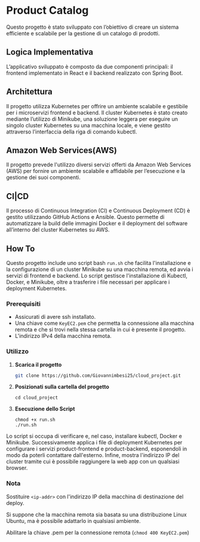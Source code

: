 # Product Catalog
Questo progetto è stato sviluppato con l’obiettivo di creare un sistema efficiente e scalabile per la gestione di un catalogo di prodotti.

## Logica Implementativa
L’applicativo sviluppato è composto da due componenti principali: il frontend implementato in React e il backend
realizzato con Spring Boot. 

## Architettura

Il progetto utilizza Kubernetes per offrire un ambiente scalabile e gestibile per i microservizi frontend e backend. Il cluster Kubernetes è stato creato mediante l’utilizzo di Minikube, una soluzione leggera per eseguire un singolo cluster Kubernetes su una macchina locale, e viene gestito attraverso l’interfaccia della riga di comando kubectl. 

## Amazon Web Services(AWS)

Il progetto prevede l'utilizzo diversi servizi offerti da Amazon Web Services (AWS) per fornire un ambiente scalabile e affidabile per l’esecuzione e la gestione dei suoi componenti. 


## CI|CD

Il processo di Continuous Integration (CI) e Continuous Deployment (CD) è gestito utilizzando GitHub Actions e Ansible. Questo permette di automatizzare la build delle immagini Docker e il deployment del software all’interno del cluster Kubernetes su AWS.


## How To

Questo progetto include uno script bash `run.sh` che facilita l'installazione e la configurazione di un cluster Minikube su una macchina remota, ed avvia i servizi di frontend e backend. Lo script gestisce l'installazione di Kubectl, Docker, e Minikube, oltre a trasferire i file necessari per applicare i deployment Kubernetes.

### Prerequisiti

- Assicurati di avere ssh installato.
- Una chiave come `KeyEC2.pem` che permetta la connessione alla macchina remota e che si trovi nella stessa cartella in cui è presente il progetto. 
- L'indirizzo IPv4 della macchina remota.

### Utilizzo

1. **Scarica il progetto**

   ```sh
   git clone https://github.com/Giovannimbesi25/cloud_project.git
   ```

2. **Posizionati sulla cartella del progetto**
   ```
   cd cloud_project
   ```

2. **Esecuzione dello Script**

   ```
   chmod +x run.sh
   ./run.sh
   ```

Lo script si occupa di verificare e, nel caso, installare kubectl, Docker e Minikube. Successivamente applica i file di deployment Kubernetes per configurare i servizi product-frontend e product-backend, esponendoli in modo da poterli contattare dall'esterno. Infine, mostra l'indirizzo IP del cluster tramite cui è possibile raggiungere la web app con un qualsiasi browser.

### Nota 
Sostituire `<ip-addr>` con l'indirizzo IP della macchina di destinazione del deploy.

Si suppone che la macchina remota sia basata su una distribuzione Linux Ubuntu, ma è possibile adattarlo in qualsiasi ambiente.

Abilitare la chiave .pem per la connessione remota (`chmod 400 KeyEC2.pem`) 